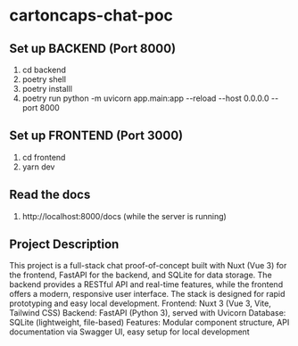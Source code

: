 # cartoncaps-chat-poc 

## Set up BACKEND (Port 8000)

1. cd backend
2. poetry shell
3. poetry installl
4. poetry run python -m uvicorn app.main:app --reload --host 0.0.0.0 --port 8000

## Set up FRONTEND (Port 3000)

1. cd frontend
2. yarn dev

## Read the docs

1. http://localhost:8000/docs (while the server is running)


## Project Description
This project is a full-stack chat proof-of-concept built with Nuxt (Vue 3) for the frontend, FastAPI for the backend, and SQLite for data storage. The backend provides a RESTful API and real-time features, while the frontend offers a modern, responsive user interface. The stack is designed for rapid prototyping and easy local development.
Frontend: Nuxt 3 (Vue 3, Vite, Tailwind CSS)
Backend: FastAPI (Python 3), served with Uvicorn
Database: SQLite (lightweight, file-based)
Features: Modular component structure, API documentation via Swagger UI, easy setup for local development